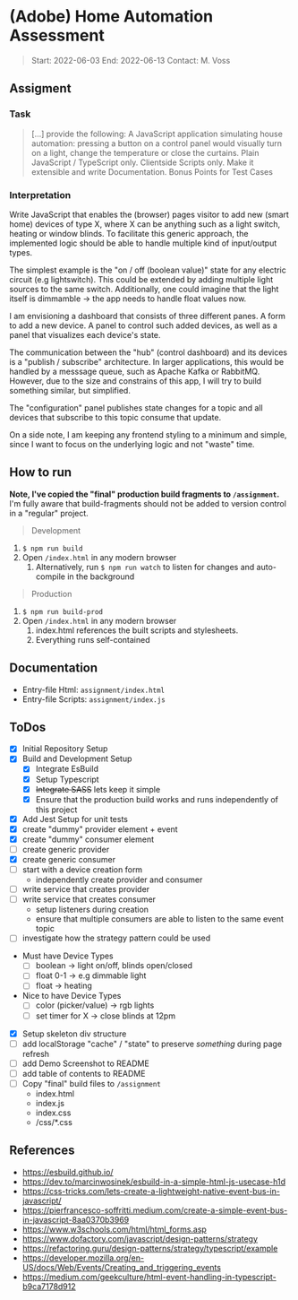 # (Adobe) Home Automation Assessment

> Start: 2022-06-03
> End: 2022-06-13
> Contact: M. Voss

## Assigment

### Task

> [...] provide the following: A JavaScript application simulating house automation: pressing a button on a control
> panel would visually turn on a light, change the temperature or close the curtains.
> Plain JavaScript / TypeScript only.
> Clientside Scripts only.
> Make it extensible and write Documentation.
> Bonus Points for Test Cases

### Interpretation

Write JavaScript that enables the (browser) pages visitor to add new (smart home) devices of type X, where X can be
anything such as a light switch, heating or window blinds.
To facilitate this generic approach, the implemented logic should be able to handle multiple kind of input/output types.

The simplest example is the "on / off (boolean value)" state for any electric circuit (e.g lightswitch).
This could be extended by adding multiple light sources to the same switch.
Additionally, one could imagine that the light itself is dimmamble -> the app needs to handle float values now.

I am envisioning a dashboard that consists of three different panes.
A form to add a new device.
A panel to control such added devices, as well as a panel that visualizes each device's state.

The communication between the "hub" (control dashboard) and its devices is a "publish / subscribe" architecture.
In larger applications, this would be handled by a messsage queue, such as Apache Kafka or RabbitMQ.
However, due to the size and constrains of this app, I will try to build something similar, but simplified.

The "configuration"
panel publishes state changes for a topic and all devices that subscribe to this topic consume that update.

On a side note, I am keeping any frontend styling to a minimum and simple,
since I want to focus on the underlying logic and not "waste" time.

## How to run

**Note, I've copied the "final" production build fragments to `/assignment`.**
I'm fully aware that build-fragments should not be added to version control in a "regular" project.

> Development

1. `$ npm run build`
2. Open `/index.html` in any modern browser
    1. Alternatively, run `$ npm run watch` to listen for changes and auto-compile in the background

> Production

1. `$ npm run build-prod`
2. Open `/index.html` in any modern browser
    1. index.html references the built scripts and stylesheets.
    2. Everything runs self-contained

## Documentation

- Entry-file Html: `assignment/index.html`
- Entry-file Scripts: `assignment/index.js`

## ToDos

- [x] Initial Repository Setup
- [x] Build and Development Setup
    - [x] Integrate EsBuild
    - [x] Setup Typescript
    - [x] ~~Integrate SASS~~ lets keep it simple
    - [x] Ensure that the production build works and runs independently of this project
- [x] Add Jest Setup for unit tests
- [x] create "dummy" provider element + event
- [x] create "dummy" consumer element
- [ ] create generic provider
- [x] create generic consumer
- [ ] start with a device creation form
    - independently create provider and consumer
- [ ] write service that creates provider
- [ ] write service that creates consumer
    - setup listeners during creation
    - ensure that multiple consumers are able to listen to the same event topic
- [ ] investigate how the strategy pattern could be used
- Must have Device Types
    - [ ] boolean -> light on/off, blinds open/closed
    - [ ] float 0-1 -> e.g dimmable light
    - [ ] float -> heating
- Nice to have Device Types
    - [ ] color (picker/value) -> rgb lights
    - [ ] set timer for X -> close blinds at 12pm
- [x] Setup skeleton div structure
- [ ] add localStorage "cache" / "state" to preserve *something* during page refresh
- [ ] add Demo Screenshot to README
- [ ] add table of contents to README
- [ ] Copy "final" build files to `/assignment`
    - index.html
    - index.js
    - index.css
    - /css/*.css

## References

- <https://esbuild.github.io/>
- <https://dev.to/marcinwosinek/esbuild-in-a-simple-html-js-usecase-h1d>
- <https://css-tricks.com/lets-create-a-lightweight-native-event-bus-in-javascript/>
- <https://pierfrancesco-soffritti.medium.com/create-a-simple-event-bus-in-javascript-8aa0370b3969>
- <https://www.w3schools.com/html/html_forms.asp>
- <https://www.dofactory.com/javascript/design-patterns/strategy>
- <https://refactoring.guru/design-patterns/strategy/typescript/example>
- <https://developer.mozilla.org/en-US/docs/Web/Events/Creating_and_triggering_events>
- <https://medium.com/geekculture/html-event-handling-in-typescript-b9ca7178d912>
